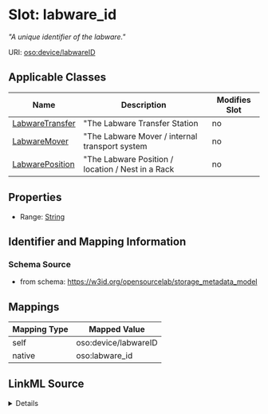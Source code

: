 

# Slot: labware_id


_"A unique identifier of the labware."_





URI: [oso:device/labwareID](http://w3id.org/oso/device/labwareID)



<!-- no inheritance hierarchy -->





## Applicable Classes

| Name | Description | Modifies Slot |
| --- | --- | --- |
| [LabwareTransfer](LabwareTransfer.md) | "The Labware Transfer Station |  no  |
| [LabwareMover](LabwareMover.md) | "The Labware Mover / internal transport system |  no  |
| [LabwarePosition](LabwarePosition.md) | "The Labware Position / location / Nest in a Rack |  no  |







## Properties

* Range: [String](String.md)





## Identifier and Mapping Information







### Schema Source


* from schema: https://w3id.org/opensourcelab/storage_metadata_model




## Mappings

| Mapping Type | Mapped Value |
| ---  | ---  |
| self | oso:device/labwareID |
| native | oso:labware_id |




## LinkML Source

<details>
```yaml
name: labware_id
description: '"A unique identifier of the labware."'
from_schema: https://w3id.org/opensourcelab/storage_metadata_model
rank: 1000
slot_uri: oso:device/labwareID
alias: labware_id
domain_of:
- LabwarePosition
- LabwareTransfer
- LabwareMover
range: string
required: false

```
</details>